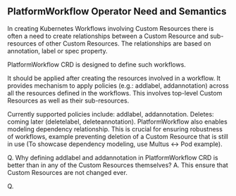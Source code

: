PlatformWorkflow Operator Need and Semantics
----------------------------------------------

In creating Kubernetes Workflows involving Custom Resources there is often a need
to create relationships between a Custom Resource and sub-resources of other Custom Resources. The relationships are based on annotation, label or spec property.

PlatformWorkflow CRD is designed to define such workflows.

It should be applied after creating the resources involved in a workflow.
It provides mechanism to apply policies (e.g.: addlabel, addannotation) across all the
resources defined in the workflows. This involves top-level Custom Resources as well as
their sub-resources. 

Currently supported policies include: addlabel, addannotation. 
Deletes: coming later (deletelabel, deleteannotation).
PlatformWorkflow also enables modeling dependency relationship. This is crucial for 
ensuring robustness of workflows, example preventing deletion of a Custom Resource that
is still in use (To showcase dependency modeling, use Multus <-> Pod example).

Q. Why defining addlabel and addannotation in PlatformWorkflow CRD is better than in any
of the Custom Resources themselves?
A. This ensure that Custom Resources are not changed ever.

Q.  
